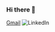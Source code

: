### Hi there 👋

[Gmail](shrutshah734@gmail.com) ![LinkedIn](https://www.linkedin.com/in/shrut-shah-22260b1a4/)
<!--
**Sshrut/Sshrut** is a ✨ _special_ ✨ repository because its `README.md` (this file) appears on your GitHub profile.

Here are some ideas to get you started:

- 🔭 I’m currently working on Spam classifier Project.
- 🌱 I’m currently learning **best practices for ML**.
- 👯 I’m looking to collaborate on any **ML projects**
- 🤔 I’m looking for help with **NLP**
- 💬 Ask me about **Python** or **ML concepts**
- 📫 How to reach me: Mail :- shrutshah734@gmail.com , ![LinkedIn](https://www.linkedin.com/in/shrut-shah-22260b1a4/) 
- 😄 Pronouns: You can give one.
- ⚡ Fun fact: I can wake up early :grin:
-->
